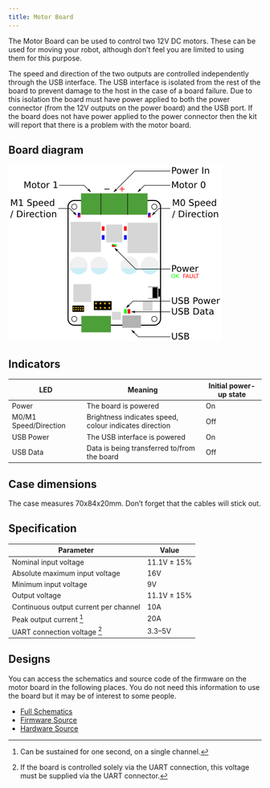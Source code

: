 ```yaml
---
title: Motor Board
---
```


The Motor Board can be used to control two 12V DC motors. These can be used for moving your robot, although don’t feel you are limited to using them for this purpose.

The speed and direction of the two outputs are controlled independently through the USB interface. The USB interface is isolated from the rest of the board to prevent damage to the host in the case of a board failure. Due to this isolation the board must have power applied to both the power connector (from the 12V outputs on the power board) and the USB port. If the board does not have power applied to the power connector then the kit will report that there is a problem with the motor board.

## Board diagram

![Board Diagram](../assets/img/kit/mcv4b_board_diagram.png)

## Indicators
| LED                   | Meaning                                                | Initial power-up state |
|-----------------------|--------------------------------------------------------|------------------------|
| Power                 | The board is powered                                   | On                     |
| M0/M1 Speed/Direction | Brightness indicates speed, colour indicates direction | Off                    |
| USB Power             | The USB interface is powered                           | On                     |
| USB Data              | Data is being transferred to/from the board            | Off                    |

## Case dimensions
The case measures 70x84x20mm. Don’t forget that the cables will stick out.

## Specification
| Parameter                             | Value       |
|---------------------------------------|-------------|
| Nominal input voltage                 | 11.1V ± 15% |
| Absolute maximum input voltage        | 16V         |
| Minimum input voltage                 | 9V          |
| Output voltage                        | 11.1V ± 15% |
| Continuous output current per channel | 10A         |
| Peak output current [^1]              | 20A         |
| UART connection voltage [^2]          | 3.3–5V      |

## Designs
You can access the schematics and source code of the firmware on the motor board in the following places. You do not need this information to use the board but it may be of interest to some people.

- [Full Schematics](../assets/docs/motor-schematic.pdf)
- [Firmware Source](https://github.com/sourcebots/motor-v4-fw)
- [Hardware Source](https://github.com/sourcebots/motor-v4-hw)

[^1]: Can be sustained for one second, on a single channel.
[^2]: If the board is controlled solely via the UART connection, this voltage must be supplied via the UART connector.
